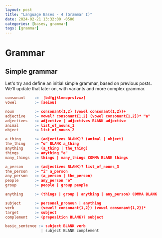 ```yaml
---
layout: post
title: "Language Bases - 4 (Grammar I)"
date: 2024-02-21 13:32:00 -0500
categories: [bases, grammar]
tags: [grammar]
---
```


# Grammar

## Simple grammar

Let's try and define an initial simple grammar,
based on previous posts. We'll update that later on,
with variants and more complex grammar.

```lex
consonant    :=  [bdfgjklmnoprstvxz]
vowel        := [aeiou]

noun         := consonant{1,2} (vowel consonant{1,2})+
adjective    := vowel? consonant{1,2} (vowel consonant{1,2})* "a"
adjectives   := adjective | adjectives BLANK adjective
animal       := list_of_nouns_1
object       := list_of_nouns_2

a_thing      := (adjectives BLANK)? (animal | object)
the_thing    := "o" BLANK a_thing
anything     := (a_thing | the_thing)
things       := anything "e"
many_things  := things | many_things COMMA BLANK things

a_person     := (adjectives BLANK)? list_of_nouns_3
the_person   := "i" a_person
any_person   := (a_person | the_person)
people       := any_person "e"
group        := people | group people

anything     := (things | group | anything | any_person) COMMA BLANK

subject      := personal_pronoun | anything 
verb         := (vowel? consonant{1,2}) (vowel consonant{1,2})*
target       := subject
complement   := (preposition BLANK)? subject

basic_sentence := subject BLANK verb
                | subject BLANK complement
```